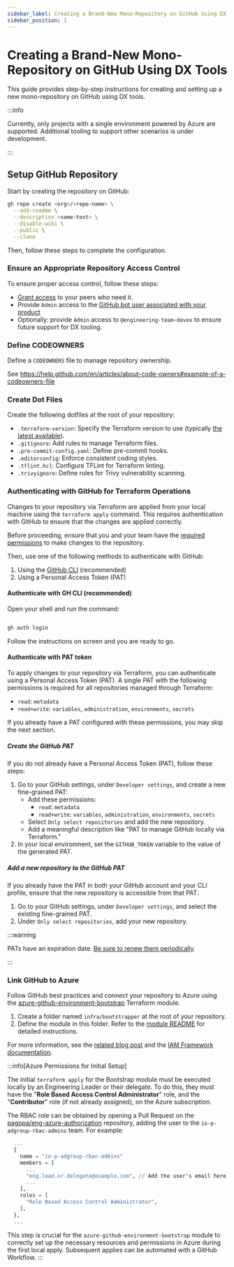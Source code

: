 ```yaml
---
sidebar_label: Creating a Brand-New Mono-Repository on GitHub Using DX Tools
sidebar_position: 1
---
```


# Creating a Brand-New Mono-Repository on GitHub Using DX Tools

This guide provides step-by-step instructions for creating and setting up a new
mono-repository on GitHub using DX tools.

:::info

Currently, only projects with a single environment powered by Azure are
supported. Additional tooling to support other scenarios is under development.

:::

## Setup GitHub Repository

Start by creating the repository on GitHub:

```bash
gh repo create <org>/<repo-name> \
  --add-readme \
  --description <some-text> \
  --disable-wiki \
  --public \
  --clone
```

Then, follow these steps to complete the configuration.

### Ensure an Appropriate Repository Access Control

To ensure proper access control, follow these steps:

- [Grant access](https://pagopa.atlassian.net/wiki/search?text=github%20gestione%20utenze)
  to your peers who need it.
- Provide `Admin` access to the
  [GitHub bot user associated with your product](https://pagopa.atlassian.net/wiki/search?text=github%20bot%20for%20projects)
- Optionally: provide `Admin` access to `@engineering-team-devex` to ensure
  future support for DX tooling.

### Define CODEOWNERS

Define a `CODEOWNERS` file to manage repository ownership.

See
https://help.github.com/en/articles/about-code-owners#example-of-a-codeowners-file

### Create Dot Files

Create the following dotfiles at the root of your repository:

- `.terraform-version`: Specify the Terraform version to use (typically
  [the latest available](https://developer.hashicorp.com/terraform/install?product_intent=terraform)).
- `.gitignore`: Add rules to manage Terraform files.
- `.pre-commit-config.yaml`: Define pre-commit hooks.
- `.editorconfig`: Enforce consistent coding styles.
- `.tflint.hcl`: Configure TFLint for Terraform linting.
- `.trivyignore`: Define rules for Trivy vulnerability scanning.

### Authenticating with GitHub for Terraform Operations

Changes to your repository via Terraform are applied from your local machine
using the `terraform apply` command. This requires authentication with GitHub to
ensure that the changes are applied correctly.

Before proceeding, ensure that you and your team have the
[required permissions](https://github.com/orgs/pagopa/repositories?type=source&q=eng-github-au)
to make changes to the repository.

Then, use one of the following methods to authenticate with GitHub:

1. Using the [GitHub CLI](https://cli.github.com/) (recommended)
2. Using a Personal Access Token (PAT)

#### Authenticate with GH CLI (recommended)

Open your shell and run the command:

```bash

gh auth login

```

Follow the instructions on screen and you are ready to go.

#### Authenticate with PAT token

To apply changes to your repository via Terraform, you can authenticate using a
Personal Access Token (PAT). A single PAT with the following permissions is
required for all repositories managed through Terraform:

- `read`: `metadata`
- `read+write`: `variables`, `administration`, `environments`, `secrets`

If you already have a PAT configured with these permissions, you may skip the
next section.

##### Create the GitHub PAT

If you do not already have a Personal Access Token (PAT), follow these steps:

1. Go to your GitHub settings, under `Developer settings`, and create a new
   fine-grained PAT:
   - Add these permissions:
     - `read`: `metadata`
     - `read+write`: `variables`, `administration`, `environments`, `secrets`
   - Select `Only select repositories` and add the new repository.
   - Add a meaningful description like "PAT to manage GitHub locally via
     Terraform."
2. In your local environment, set the `GITHUB_TOKEN` variable to the value of
   the generated PAT.

##### Add a new repository to the GitHub PAT

If you already have the PAT in both your GitHub account and your CLI profile,
ensure that the new repository is accessible from that PAT.

1. Go to your GitHub settings, under `Developer settings`, and select the
   existing fine-grained PAT.
2. Under `Only select repositories`, add your new repository.

:::warning

PATs have an expiration date.
[Be sure to renew them periodically](https://pagopa.atlassian.net/wiki/search?text=github%20bot%20pat).

:::

### Link GitHub to Azure

Follow GitHub best practices and connect your repository to Azure using the
[azure-github-environment-bootstrap](https://registry.terraform.io/modules/pagopa-dx/azure-github-environment-bootstrap/azurerm/latest)
Terraform module.

1. Create a folder named `infra/bootstrapper` at the root of your repository.
2. Define the module in this folder. Refer to the
   [module README](https://registry.terraform.io/modules/pagopa-dx/azure-github-environment-bootstrap/azurerm/latest?tab=readme)
   for detailed instructions.

For more information, see the
[related blog post](https://pagopa.github.io/dx/blog/devex-azure-bootstrap-0.1-alpha)
and the [IAM Framework documentation](../infrastructure/azure/azure-iam.md).

:::info[Azure Permissions for Initial Setup]

The initial `terraform apply` for the Bootstrap module must be executed locally by an Engineering Leader or their delegate.
To do this, they must have the "**Role Based Access Control Administrator**" role, and the "**Contributor**" role (if not already assigned), on the Azure subscription.

The RBAC role can be obtained by opening a Pull Request on the [pagopa/eng-azure-authorization](https://github.com/pagopa/eng-azure-authorization) repository, adding the user to the `io-p-adgroup-rbac-admins` team. For example:

```terraform
  ...
  {
    name = "io-p-adgroup-rbac-admins"
    members = [
      ...
      "eng.lead.or.delegate@example.com", // Add the user's email here
      ...
    ],
    roles = [
      "Role Based Access Control Administrator",
    ],
  },
  ...
```

This step is crucial for the `azure-github-environment-bootstrap` module to correctly set up the necessary resources and permissions in Azure during the first local apply. Subsequent applies can be automated with a GitHub Workflow.
:::
